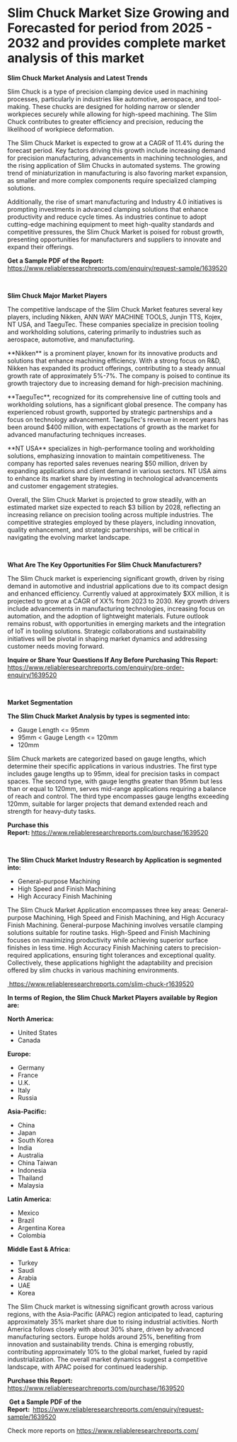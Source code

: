 <p><h1>Slim Chuck Market Size Growing and Forecasted for period from 2025 - 2032 and provides complete market analysis of this market</h1></p><p><strong>Slim Chuck Market Analysis and Latest Trends</strong></p>
<p><p>Slim Chuck is a type of precision clamping device used in machining processes, particularly in industries like automotive, aerospace, and tool-making. These chucks are designed for holding narrow or slender workpieces securely while allowing for high-speed machining. The Slim Chuck contributes to greater efficiency and precision, reducing the likelihood of workpiece deformation.</p><p>The Slim Chuck Market is expected to grow at a CAGR of 11.4% during the forecast period. Key factors driving this growth include increasing demand for precision manufacturing, advancements in machining technologies, and the rising application of Slim Chucks in automated systems. The growing trend of miniaturization in manufacturing is also favoring market expansion, as smaller and more complex components require specialized clamping solutions.</p><p>Additionally, the rise of smart manufacturing and Industry 4.0 initiatives is prompting investments in advanced clamping solutions that enhance productivity and reduce cycle times. As industries continue to adopt cutting-edge machining equipment to meet high-quality standards and competitive pressures, the Slim Chuck Market is poised for robust growth, presenting opportunities for manufacturers and suppliers to innovate and expand their offerings.</p></p>
<p><strong>Get a Sample PDF of the Report:&nbsp;</strong> <a href="https://www.reliableresearchreports.com/enquiry/request-sample/1639520?utm_campaign=3278&utm_medium=2&utm_source=Github&utm_content=ia&utm_term=02042025&utm_id=slim-chuck">https://www.reliableresearchreports.com/enquiry/request-sample/1639520</a></p>
<p>&nbsp;</p>
<p><strong>Slim Chuck Major Market Players</strong></p>
<p><p>The competitive landscape of the Slim Chuck Market features several key players, including Nikken, ANN WAY MACHINE TOOLS, Junjin TTS, Kojex, NT USA, and TaeguTec. These companies specialize in precision tooling and workholding solutions, catering primarily to industries such as aerospace, automotive, and manufacturing.</p><p>**Nikken** is a prominent player, known for its innovative products and solutions that enhance machining efficiency. With a strong focus on R&D, Nikken has expanded its product offerings, contributing to a steady annual growth rate of approximately 5%-7%. The company is poised to continue its growth trajectory due to increasing demand for high-precision machining.</p><p>**TaeguTec**, recognized for its comprehensive line of cutting tools and workholding solutions, has a significant global presence. The company has experienced robust growth, supported by strategic partnerships and a focus on technology advancement. TaeguTec's revenue in recent years has been around $400 million, with expectations of growth as the market for advanced manufacturing techniques increases.</p><p>**NT USA** specializes in high-performance tooling and workholding solutions, emphasizing innovation to maintain competitiveness. The company has reported sales revenues nearing $50 million, driven by expanding applications and client demand in various sectors. NT USA aims to enhance its market share by investing in technological advancements and customer engagement strategies.</p><p>Overall, the Slim Chuck Market is projected to grow steadily, with an estimated market size expected to reach $3 billion by 2028, reflecting an increasing reliance on precision tooling across multiple industries. The competitive strategies employed by these players, including innovation, quality enhancement, and strategic partnerships, will be critical in navigating the evolving market landscape.</p></p>
<p>&nbsp;</p>
<p><strong>What Are The Key Opportunities For Slim Chuck Manufacturers?</strong></p>
<p><p>The Slim Chuck market is experiencing significant growth, driven by rising demand in automotive and industrial applications due to its compact design and enhanced efficiency. Currently valued at approximately $XX million, it is projected to grow at a CAGR of XX% from 2023 to 2030. Key growth drivers include advancements in manufacturing technologies, increasing focus on automation, and the adoption of lightweight materials. Future outlook remains robust, with opportunities in emerging markets and the integration of IoT in tooling solutions. Strategic collaborations and sustainability initiatives will be pivotal in shaping market dynamics and addressing customer needs moving forward.</p></p>
<p><strong>Inquire or Share Your Questions If Any Before Purchasing This Report:</strong> <a href="https://www.reliableresearchreports.com/enquiry/pre-order-enquiry/1639520?utm_campaign=3278&utm_medium=2&utm_source=Github&utm_content=ia&utm_term=02042025&utm_id=slim-chuck">https://www.reliableresearchreports.com/enquiry/pre-order-enquiry/1639520</a></p>
<p>&nbsp;</p>
<p><strong>Market Segmentation</strong></p>
<p><strong>The Slim Chuck Market Analysis by types is segmented into:</strong></p>
<p><ul><li>Gauge Length <= 95mm</li><li>95mm < Gauge Length <= 120mm</li><li>120mm <Gauge Length</li></ul></p>
<p><p>Slim Chuck markets are categorized based on gauge lengths, which determine their specific applications in various industries. The first type includes gauge lengths up to 95mm, ideal for precision tasks in compact spaces. The second type, with gauge lengths greater than 95mm but less than or equal to 120mm, serves mid-range applications requiring a balance of reach and control. The third type encompasses gauge lengths exceeding 120mm, suitable for larger projects that demand extended reach and strength for heavy-duty tasks.</p></p>
<p><strong>Purchase this Report:&nbsp;</strong><a href="https://www.reliableresearchreports.com/purchase/1639520?utm_campaign=3278&utm_medium=2&utm_source=Github&utm_content=ia&utm_term=02042025&utm_id=slim-chuck">https://www.reliableresearchreports.com/purchase/1639520</a></p>
<p>&nbsp;</p>
<p><strong>The Slim Chuck Market Industry Research by Application is segmented into:</strong></p>
<p><ul><li>General-purpose Machining</li><li>High Speed and Finish Machining</li><li>High Accuracy Finish Machining</li></ul></p>
<p><p>The Slim Chuck Market Application encompasses three key areas: General-purpose Machining, High Speed and Finish Machining, and High Accuracy Finish Machining. General-purpose Machining involves versatile clamping solutions suitable for routine tasks. High-Speed and Finish Machining focuses on maximizing productivity while achieving superior surface finishes in less time. High Accuracy Finish Machining caters to precision-required applications, ensuring tight tolerances and exceptional quality. Collectively, these applications highlight the adaptability and precision offered by slim chucks in various machining environments.</p></p>
<p><a href="https://www.reliableresearchreports.com/slim-chuck-r1639520?utm_campaign=3278&utm_medium=2&utm_source=Github&utm_content=ia&utm_term=02042025&utm_id=slim-chuck">&nbsp;https://www.reliableresearchreports.com/slim-chuck-r1639520</a></p>
<p><strong>In terms of Region, the Slim Chuck Market Players available by Region are:</strong></p>
<p>
    <p> <strong> North America: </strong>
        <ul>
            <li>United States</li>
            <li>Canada</li>
        </ul>
        </p> 
    <p> <strong> Europe: </strong>
        <ul>
            <li>Germany</li>
            <li>France</li>
            <li>U.K.</li>
            <li>Italy</li>
            <li>Russia</li>
        </ul>
        </p> 
    <p> <strong> Asia-Pacific: </strong>
        <ul>
            <li>China</li>
            <li>Japan</li>
            <li>South Korea</li>
            <li>India</li>
            <li>Australia</li>
            <li>China Taiwan</li>
            <li>Indonesia</li>
            <li>Thailand</li>
            <li>Malaysia</li>
        </ul>
        </p> 
    <p> <strong> Latin America: </strong>
        <ul>
            <li>Mexico</li>
            <li>Brazil</li>
            <li>Argentina Korea</li>
            <li>Colombia</li>
        </ul>
        </p> 
    <p> <strong> Middle East & Africa: </strong>
        <ul>
            <li>Turkey</li>
            <li>Saudi</li>
            <li>Arabia</li>
            <li>UAE</li>
            <li>Korea</li>
        </ul>
    </p>
    </p>
<p><p>The Slim Chuck market is witnessing significant growth across various regions, with the Asia-Pacific (APAC) region anticipated to lead, capturing approximately 35% market share due to rising industrial activities. North America follows closely with about 30% share, driven by advanced manufacturing sectors. Europe holds around 25%, benefiting from innovation and sustainability trends. China is emerging robustly, contributing approximately 10% to the global market, fueled by rapid industrialization. The overall market dynamics suggest a competitive landscape, with APAC poised for continued leadership.</p></p>
<p><strong>Purchase this Report: </strong><a href="https://www.reliableresearchreports.com/purchase/1639520?utm_campaign=3278&utm_medium=2&utm_source=Github&utm_content=ia&utm_term=02042025&utm_id=slim-chuck">https://www.reliableresearchreports.com/purchase/1639520</a></p>
<p>&nbsp;<strong>Get a Sample PDF of the Report:&nbsp;&nbsp;</strong><a href="https://www.reliableresearchreports.com/enquiry/request-sample/1639520?utm_campaign=3278&utm_medium=2&utm_source=Github&utm_content=ia&utm_term=02042025&utm_id=slim-chuck">https://www.reliableresearchreports.com/enquiry/request-sample/1639520</a></p>
<p><strong></strong></p>
<p>Check more reports on <a href="https://www.reliableresearchreports.com/?utm_campaign=3278&utm_medium=2&utm_source=Github&utm_content=ia&utm_term=02042025&utm_id=slim-chuck">https://www.reliableresearchreports.com/</a></p>
